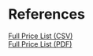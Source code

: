 # References

[Full Price List (CSV)](https://www.encompasshealth.com/-/media/healthsouth/project/healthsouth/files/financial-assistance/2018-price-list-csv/030175_price_transparency_file.csv?la=en&hash=3DE1A8D5AAE4F19A63350D177ED4D67F966EEEAD)  
[Full Price List (PDF)](https://www.encompasshealth.com/-/media/healthsouth/project/healthsouth/files/financial-assistance/2018-price-list/030175_price-transparency-file-revise.pdf)  